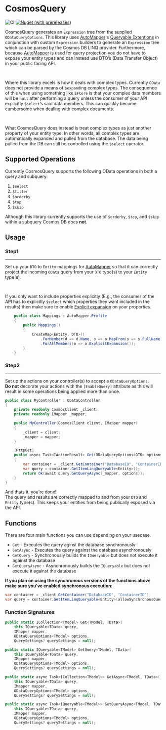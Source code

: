 # CosmosQuery

![CI](https://github.com/wbuck/cosmosquery/actions/workflows/ci.yml/badge.svg)
[![Nuget (with prereleases)](https://img.shields.io/nuget/v/CosmosQuery)](https://www.nuget.org/packages/CosmosQuery)

CosmosQuery generates an `Expression` tree from the supplied `ODataQueryOptions`.
This library uses [AutoMapper][AutoMapper]'s [Queryable Extentions](https://docs.automapper.org/en/stable/Queryable-Extensions.html) in conjunction with custom `Expression` builders to generate an `Expression` tree which can be parsed by the Cosmos DB LINQ provider. Furthermore, because [AutoMapper][AutoMapper] is used for query projection you do not have to expose your entity types and can instead use DTO’s (Data Transfer Object) in your public facing API.

<br>

Where this library excels is how it deals with complex types. Currently `OData` does not provide a means of `$expand`ing complex types. The consequence of this when using something like `EFCore` is that your complex data members will be `null` after performing a query unless the consumer of your API explicitly `$select`’s said data members. This can quickly become cumbersome when dealing with complex documents.

<br>

What CosmosQuery does instead is treat complex types as just another property of your entity type. In other words, all complex types are automatically expanded and pulled from the database. The data being pulled from the DB can still be controlled using the `$select` operator.

## Supported Operations

Currently CosmosQuery supports the following OData operations in both a query and subquery:
1.	`$select`
2.	`$filter`
3.	`$orderby`
4.	`$top`
5.	`$skip`

Although this library currently supports the use of `$orderby`, `$top`, and `$skip` within a subquery Cosmos DB does **not**.

## Usage

### <b>Step1</b>
<hr>

Set up your `DTO` to `Entity` mappings for [AutoMapper][AutoMapper] so that it can correctly project the incoming `OData` query from your `DTO` type(s) to your `Entity` type(s).

<br>

If you only want to include properties explicitly (E.g., the consumer of the API has to explicitly `$select` which properties they want included in the results) then make sure to enable [Explicit expansion](https://docs.automapper.org/en/stable/Queryable-Extensions.html?highlight=explicitexpansions#explicit-expansion) on your properties.


```c#
    public class Mappings : AutoMapper.Profile
    {
        public Mappings()
        {
            CreateMap<Entity, DTO>()
                .ForMember(d => d.Name, o => o.MapFrom(s => s.FullName))                
                .ForAllMembers(o => o.ExplicitExpansion());
        }
    }
```

### <b>Step2</b>
<hr>

Set up the actions on your controller(s) to accept a `ODataQueryOptions`.
<br>
**Do not** decorate your actions with the `[EnableQuery]` attribute as this will result in some operations being applied more than once.

```c#
public class MyController : ODataController
{
    private readonly CosmosClient _client;
    private readonly IMapper _mapper;

    public MyController(CosmosClient client, IMapper mapper)
    {
        _client = client;
        _mapper = mapper;
    }

    [HttpGet]
    public async Task<IActionResult> Get(ODataQueryOptions<DTO> options)
    {
        var container = _client.GetContainer("DatabaseID", "ContainerID");
        var query = container.GetItemLinqQueryable<Entity>();
        return Ok(await query.GetQueryAsync(_mapper, options));
    }
}
```

And thats it, you're done!
<br>
The query and results are correctly mapped to and from your `DTO` and `Entity` type(s). This keeps your entities from being publically exposed via the API.

## Functions

There are four main functions you can use depending on your usecase.
-   `Get` - Executes the query aginst the database synchronously
-   `GetAsync` - Executes the query against the database asynchronously
-   `GetQuery` - Synchronously builds the `IQueryable` but does not execute it against the database
-   `GetQueryAsync` - Asynchronously builds the `IQueryable` but does not execute it against the database

<b>If you plan on using the synchronous versions of the functions above make sure you've enabled synchronous execution:</b>

```c#
var container = _client.GetContainer("DatabaseID", "ContainerID");
var query = container.GetItemLinqQueryable<Entity>(allowSynchronousQueryExecution: true);
```

### Function Signatures

```c#
public static ICollection<TModel> Get<TModel, TData>(
    this IQueryable<TData> query, 
    IMapper mapper, 
    ODataQueryOptions<TModel> options, 
    QuerySettings? querySettings = null);

public static IQueryable<TModel> GetQuery<TModel, TData>(
    this IQueryable<TData> query,
    IMapper mapper,
    ODataQueryOptions<TModel> options,
    QuerySettings? querySettings = null);

public static async Task<ICollection<TModel>> GetAsync<TModel, TData>(
    this IQueryable<TData> query, 
    IMapper mapper, 
    ODataQueryOptions<TModel> options, 
    QuerySettings? querySettings = null);

public static async Task<IQueryable<TModel>> GetQueryAsync<TModel, TData>(
    this IQueryable<TData> query, 
    IMapper mapper, 
    ODataQueryOptions<TModel> options, 
    QuerySettings? querySettings = null);
```

[AutoMapper]: https://github.com/AutoMapper/AutoMapper

